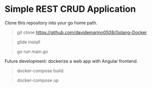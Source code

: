 # Simple REST CRUD Application

Clone this repository into your go home path.

> git clone https://github.com/davidemarino0508/Golang-Docker

> glide install

> go run main.go

Future development: dockerize a web app with Angular frontend.

> docker-compose build

> docker-compose up